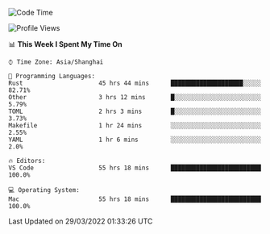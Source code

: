 <!--START_SECTION:waka-->
![Code Time](http://img.shields.io/badge/Code%20Time-1%2C162%20hrs%2032%20mins-blue)

![Profile Views](http://img.shields.io/badge/Profile%20Views-7-blue)

📊 **This Week I Spent My Time On** 

```text
⌚︎ Time Zone: Asia/Shanghai

💬 Programming Languages: 
Rust                     45 hrs 44 mins      ████████████████████░░░░░   82.71% 
Other                    3 hrs 12 mins       █░░░░░░░░░░░░░░░░░░░░░░░░   5.79% 
TOML                     2 hrs 3 mins        █░░░░░░░░░░░░░░░░░░░░░░░░   3.73% 
Makefile                 1 hr 24 mins        ░░░░░░░░░░░░░░░░░░░░░░░░░   2.55% 
YAML                     1 hr 6 mins         ░░░░░░░░░░░░░░░░░░░░░░░░░   2.0%

🔥 Editors: 
VS Code                  55 hrs 18 mins      █████████████████████████   100.0%

💻 Operating System: 
Mac                      55 hrs 18 mins      █████████████████████████   100.0%

```


 Last Updated on 29/03/2022 01:33:26 UTC
<!--END_SECTION:waka-->
